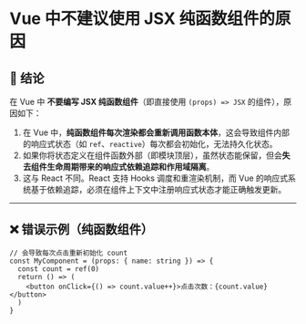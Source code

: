 # Vue 中不建议使用 JSX 纯函数组件的原因

## 📌 结论

在 Vue 中 **不要编写 JSX 纯函数组件**（即直接使用 `(props) => JSX` 的组件），原因如下：

1. 在 Vue 中，**纯函数组件每次渲染都会重新调用函数本体**，这会导致组件内部的响应式状态（如 `ref`、`reactive`）每次都会初始化，无法持久化状态。
2. 如果你将状态定义在组件函数外部（即模块顶层），虽然状态能保留，但会**失去组件生命周期带来的响应式依赖追踪和作用域隔离**。
3. 这与 React 不同。React 支持 Hooks 调度和重渲染机制，而 Vue 的响应式系统基于依赖追踪，必须在组件上下文中注册响应式状态才能正确触发更新。

---

## ❌ 错误示例（纯函数组件）

```tsx
// 会导致每次点击重新初始化 count
const MyComponent = (props: { name: string }) => {
  const count = ref(0)
  return () => (
    <button onClick={() => count.value++}>点击次数：{count.value}</button>
  )
}
